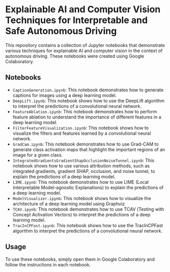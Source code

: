 # Explainable AI and Computer Vision Techniques for Interpretable and Safe Autonomous Driving

This repository contains a collection of Jupyter notebooks that demonstrate various techniques for explainable AI and computer vision in the context of autonomous driving. These notebooks were created using Google Colaboratory.

## Notebooks

- `CaptionGeneration.ipynb`: This notebook demonstrates how to generate captions for images using a deep learning model.
- `DeepLift.ipynb`: This notebook shows how to use the DeepLift algorithm to interpret the predictions of a convolutional neural network.
- `FeatureAblation.ipynb`: This notebook demonstrates how to perform feature ablation to understand the importance of different features in a deep learning model.
- `FilterFeatureVisualization.ipynb`: This notebook shows how to visualize the filters and features learned by a convolutional neural network.
- `GradCam.ipynb`: This notebook demonstrates how to use Grad-CAM to generate class activation maps that highlight the important regions of an image for a given class.
- `IntegratedGradientsGradientShapOcclusionNoiseTunnel.ipynb`: This notebook shows how to use various attribution methods, such as integrated gradients, gradient SHAP, occlusion, and noise tunnel, to explain the predictions of a deep learning model.
- `LIME.ipynb`: This notebook demonstrates how to use LIME (Local Interpretable Model-agnostic Explanations) to explain the predictions of a deep learning model.
- `ModelVisualizer.ipynb`: This notebook shows how to visualize the architecture of a deep learning model using Graphviz.
- `TCAV.ipynb`: This notebook demonstrates how to use TCAV (Testing with Concept Activation Vectors) to interpret the predictions of a deep learning model.
- `TracInCPFast.ipynb`: This notebook shows how to use the TracInCPFast algorithm to interpret the predictions of a convolutional neural network.

## Usage

To use these notebooks, simply open them in Google Colaboratory and follow the instructions in each notebook.
